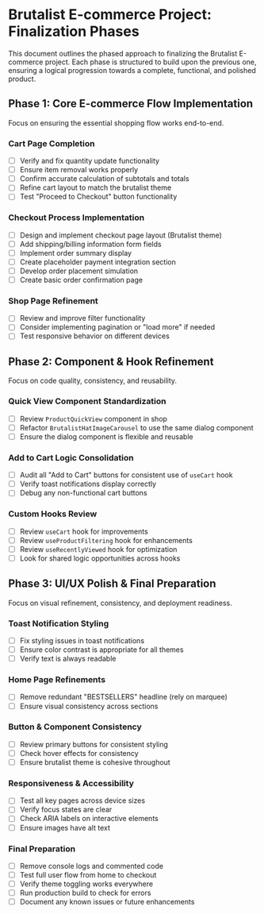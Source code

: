 # Brutalist E-commerce Project: Finalization Phases

This document outlines the phased approach to finalizing the Brutalist E-commerce project. Each phase is structured to build upon the previous one, ensuring a logical progression towards a complete, functional, and polished product.

## Phase 1: Core E-commerce Flow Implementation

Focus on ensuring the essential shopping flow works end-to-end.

### Cart Page Completion
- [ ] Verify and fix quantity update functionality
- [ ] Ensure item removal works properly
- [ ] Confirm accurate calculation of subtotals and totals
- [ ] Refine cart layout to match the brutalist theme
- [ ] Test "Proceed to Checkout" button functionality

### Checkout Process Implementation
- [ ] Design and implement checkout page layout (Brutalist theme)
- [ ] Add shipping/billing information form fields
- [ ] Implement order summary display
- [ ] Create placeholder payment integration section
- [ ] Develop order placement simulation
- [ ] Create basic order confirmation page

### Shop Page Refinement
- [ ] Review and improve filter functionality 
- [ ] Consider implementing pagination or "load more" if needed
- [ ] Test responsive behavior on different devices

## Phase 2: Component & Hook Refinement

Focus on code quality, consistency, and reusability.

### Quick View Component Standardization
- [ ] Review `ProductQuickView` component in shop
- [ ] Refactor `BrutalistHatImageCarousel` to use the same dialog component
- [ ] Ensure the dialog component is flexible and reusable

### Add to Cart Logic Consolidation
- [ ] Audit all "Add to Cart" buttons for consistent use of `useCart` hook
- [ ] Verify toast notifications display correctly
- [ ] Debug any non-functional cart buttons

### Custom Hooks Review
- [ ] Review `useCart` hook for improvements
- [ ] Review `useProductFiltering` hook for enhancements
- [ ] Review `useRecentlyViewed` hook for optimization
- [ ] Look for shared logic opportunities across hooks

## Phase 3: UI/UX Polish & Final Preparation

Focus on visual refinement, consistency, and deployment readiness.

### Toast Notification Styling
- [ ] Fix styling issues in toast notifications
- [ ] Ensure color contrast is appropriate for all themes
- [ ] Verify text is always readable

### Home Page Refinements
- [ ] Remove redundant "BESTSELLERS" headline (rely on marquee)
- [ ] Ensure visual consistency across sections

### Button & Component Consistency
- [ ] Review primary buttons for consistent styling
- [ ] Check hover effects for consistency
- [ ] Ensure brutalist theme is cohesive throughout

### Responsiveness & Accessibility
- [ ] Test all key pages across device sizes
- [ ] Verify focus states are clear
- [ ] Check ARIA labels on interactive elements
- [ ] Ensure images have alt text

### Final Preparation
- [ ] Remove console logs and commented code
- [ ] Test full user flow from home to checkout
- [ ] Verify theme toggling works everywhere
- [ ] Run production build to check for errors
- [ ] Document any known issues or future enhancements 